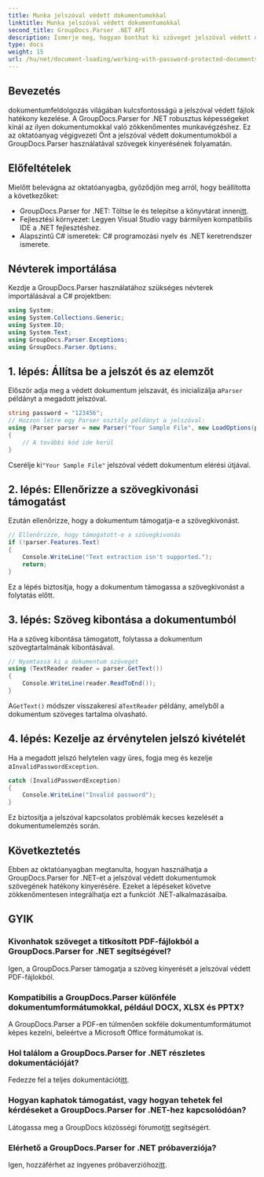 ```yaml
---
title: Munka jelszóval védett dokumentumokkal
linktitle: Munka jelszóval védett dokumentumokkal
second_title: GroupDocs.Parser .NET API
description: Ismerje meg, hogyan bonthat ki szöveget jelszóval védett dokumentumokból a GroupDocs.Parser for .NET segítségével. Növelje dokumentumfeldolgozási képességeit.
type: docs
weight: 15
url: /hu/net/document-loading/working-with-password-protected-documents/
---
```

## Bevezetés
dokumentumfeldolgozás világában kulcsfontosságú a jelszóval védett fájlok hatékony kezelése. A GroupDocs.Parser for .NET robusztus képességeket kínál az ilyen dokumentumokkal való zökkenőmentes munkavégzéshez. Ez az oktatóanyag végigvezeti Önt a jelszóval védett dokumentumokból a GroupDocs.Parser használatával szövegek kinyerésének folyamatán.
## Előfeltételek
Mielőtt belevágna az oktatóanyagba, győződjön meg arról, hogy beállította a következőket:
-  GroupDocs.Parser for .NET: Töltse le és telepítse a könyvtárat innen[itt](https://releases.groupdocs.com/parser/net/).
- Fejlesztési környezet: Legyen Visual Studio vagy bármilyen kompatibilis IDE a .NET fejlesztéshez.
- Alapszintű C# ismeretek: C# programozási nyelv és .NET keretrendszer ismerete.

## Névterek importálása
Kezdje a GroupDocs.Parser használatához szükséges névterek importálásával a C# projektben:
```csharp
using System;
using System.Collections.Generic;
using System.IO;
using System.Text;
using GroupDocs.Parser.Exceptions;
using GroupDocs.Parser.Options;
```

## 1. lépés: Állítsa be a jelszót és az elemzőt
 Először adja meg a védett dokumentum jelszavát, és inicializálja a`Parser` példányt a megadott jelszóval.
```csharp
string password = "123456";
// Hozzon létre egy Parser osztály példányt a jelszóval:
using (Parser parser = new Parser("Your Sample File", new LoadOptions(password)))
{
    // A további kód ide kerül
}
```
 Cserélje ki`"Your Sample File"` jelszóval védett dokumentum elérési útjával.
## 2. lépés: Ellenőrizze a szövegkivonási támogatást
Ezután ellenőrizze, hogy a dokumentum támogatja-e a szövegkivonást.
```csharp
// Ellenőrizze, hogy támogatott-e a szövegkivonás
if (!parser.Features.Text)
{
    Console.WriteLine("Text extraction isn't supported.");
    return;
}
```
Ez a lépés biztosítja, hogy a dokumentum támogassa a szövegkivonást a folytatás előtt.
## 3. lépés: Szöveg kibontása a dokumentumból
Ha a szöveg kibontása támogatott, folytassa a dokumentum szövegtartalmának kibontásával.
```csharp
// Nyomtassa ki a dokumentum szövegét
using (TextReader reader = parser.GetText())
{
    Console.WriteLine(reader.ReadToEnd());
}
```
 A`GetText()` módszer visszakeresi a`TextReader` példány, amelyből a dokumentum szöveges tartalma olvasható.
## 4. lépés: Kezelje az érvénytelen jelszó kivételét
 Ha a megadott jelszó helytelen vagy üres, fogja meg és kezelje a`InvalidPasswordException`.
```csharp
catch (InvalidPasswordException)
{
    Console.WriteLine("Invalid password");
}
```
Ez biztosítja a jelszóval kapcsolatos problémák kecses kezelését a dokumentumelemzés során.

## Következtetés
Ebben az oktatóanyagban megtanulta, hogyan használhatja a GroupDocs.Parser for .NET-et a jelszóval védett dokumentumok szövegének hatékony kinyerésére. Ezeket a lépéseket követve zökkenőmentesen integrálhatja ezt a funkciót .NET-alkalmazásaiba.

## GYIK
### Kivonhatok szöveget a titkosított PDF-fájlokból a GroupDocs.Parser for .NET segítségével?
Igen, a GroupDocs.Parser támogatja a szöveg kinyerését a jelszóval védett PDF-fájlokból.
### Kompatibilis a GroupDocs.Parser különféle dokumentumformátumokkal, például DOCX, XLSX és PPTX?
A GroupDocs.Parser a PDF-en túlmenően sokféle dokumentumformátumot képes kezelni, beleértve a Microsoft Office formátumokat is.
### Hol találom a GroupDocs.Parser for .NET részletes dokumentációját?
 Fedezze fel a teljes dokumentációt[itt](https://reference.groupdocs.com/parser/net/).
### Hogyan kaphatok támogatást, vagy hogyan tehetek fel kérdéseket a GroupDocs.Parser for .NET-hez kapcsolódóan?
 Látogassa meg a GroupDocs közösségi fórumot[itt](https://forum.groupdocs.com/c/parser/17) segítségért.
### Elérhető a GroupDocs.Parser for .NET próbaverziója?
 Igen, hozzáférhet az ingyenes próbaverzióhoz[itt](https://releases.groupdocs.com/).